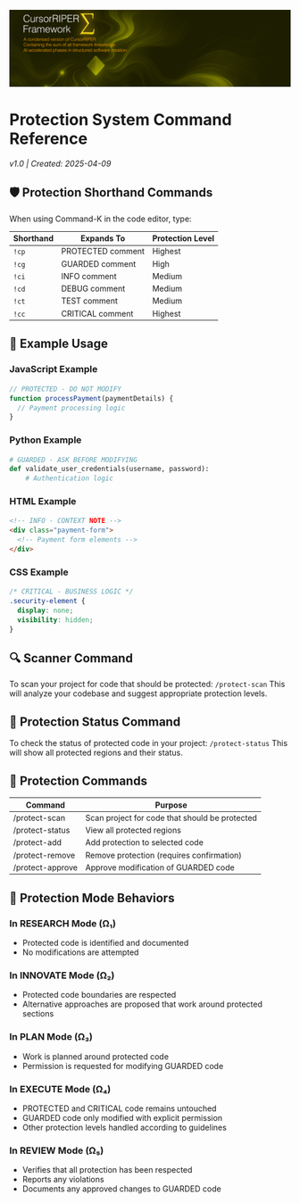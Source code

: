 ![CursorRIPER♦Σ](./res/github-header-sigma-sm.png)
# Protection System Command Reference
*v1.0 | Created: 2025-04-09*

## 🛡️ Protection Shorthand Commands

When using Command-K in the code editor, type:

| Shorthand | Expands To            | Protection Level |
|-----------|------------------------|------------------|
| `!cp`     | PROTECTED comment      | Highest          |
| `!cg`     | GUARDED comment        | High             |
| `!ci`     | INFO comment           | Medium           |
| `!cd`     | DEBUG comment          | Medium           |
| `!ct`     | TEST comment           | Medium           |
| `!cc`     | CRITICAL comment       | Highest          |

## 📝 Example Usage

### JavaScript Example
```javascript
// PROTECTED - DO NOT MODIFY
function processPayment(paymentDetails) {
  // Payment processing logic
}
```

### Python Example
```python
# GUARDED - ASK BEFORE MODIFYING
def validate_user_credentials(username, password):
    # Authentication logic
```

### HTML Example
```html
<!-- INFO - CONTEXT NOTE -->
<div class="payment-form">
  <!-- Payment form elements -->
</div>
```

### CSS Example
```css
/* CRITICAL - BUSINESS LOGIC */
.security-element {
  display: none;
  visibility: hidden;
}
```

## 🔍 Scanner Command
To scan your project for code that should be protected: `/protect-scan`
This will analyze your codebase and suggest appropriate protection levels.

## 🔄 Protection Status Command
To check the status of protected code in your project: `/protect-status`
This will show all protected regions and their status.

## 💬 Protection Commands
| **Command** | **Purpose**            |
|-------------|------------------------|
| /protect-scan | Scan project for code that should be protected |
| /protect-status | View all protected regions |
| /protect-add | Add protection to selected code |
| /protect-remove | Remove protection (requires confirmation) |
| /protect-approve | Approve modification of GUARDED code |

## 🔄 Protection Mode Behaviors

### In RESEARCH Mode (Ω₁)
- Protected code is identified and documented
- No modifications are attempted

### In INNOVATE Mode (Ω₂)
- Protected code boundaries are respected
- Alternative approaches are proposed that work around protected sections

### In PLAN Mode (Ω₃)
 - Work is planned around protected code
 - Permission is requested for modifying GUARDED code

### In EXECUTE Mode (Ω₄)
 - PROTECTED and CRITICAL code remains untouched
 - GUARDED code only modified with explicit permission
 - Other protection levels handled according to guidelines

### In REVIEW Mode (Ω₅)
 - Verifies that all protection has been respected
 - Reports any violations
 - Documents any approved changes to GUARDED code



